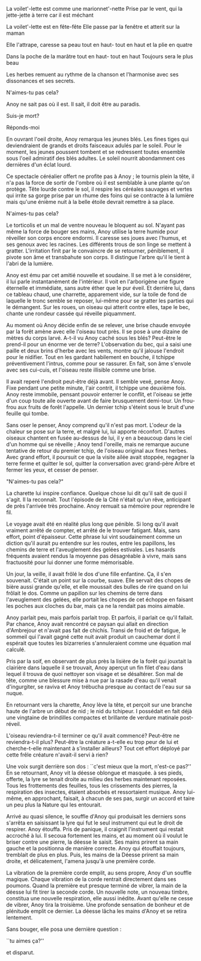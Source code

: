 La voilet'-lette est comme une marionnet'-nette
Prise par le vent, qui la jette-jette
à terre car il est méchant

La voilet'-lette est en fête-fête
Elle passe par la fenêtre
et atterit sur la maman

Elle l'attrape, caresse sa peau
tout en haut- tout en haut
et la plie en quatre

Dans la poche de la marâtre
tout en haut- tout en haut
Toujours sera le plus beau

Les herbes remuent au rythme de la chanson et l'harmonise avec ses
dissonances et ses secrets.

N'aimes-tu pas cela?

Anoy ne sait pas où il est. Il sait, il doit être au paradis.

Suis-je mort?

Réponds-moi

En ouvrant l'oeil droite, Anoy remarqua les jeunes blés. Les fines
tiges qui deviendraient de grands et droits faisceaux adulés par le
soleil. Pour le moment, les jeunes poussent tombent et se redressent
toutes ensemble sous l'oeil admiratif des blés adultes. Le soleil
nourrit abondamment ces dernières d'un éclat lourd.

Ce spectacle céréalier offert ne profite pas à Anoy ; le tournis plein
la tête, il n'a pas la force de sortir de l'ombre où il est semblable
à une plante qu'on protège. Tête lourde contre le sol, il respire les
céréales sauvages et vertes qui irrite sa gorge prise par un rhume des
foins qui se contracte à la lumière mais qu'une énième nuit à la
belle étoile devrait remettre à sa place.

N'aimes-tu pas cela?

Le torticolis et un mal de ventre nouveau le bloquent au sol. N'ayant
pas même la force de bouger ses mains, Anoy utilise la terre humide
pour réveiller son corps encore endormi. Il caresse ses joues avec
l'humus, et ses genoux avec les racines. Les différents trous de son
linge se mettent à gratter. L'irritation finit par le convaincre de se
retourner, péniblement, il pivote son âme et transbahute son corps. Il
distingue l'arbre qu'il le tient à l'abri de la lumière. 

Anoy est ému par cet amitié nouvelle et soudaine. Il se met à le
considérer, il lui parle instantanément de l'intérieur. Il voit en
l'arborigène une figure éternelle et immédiate, sans autre éther que
le pur éveil. Et derrière lui, dans ce tableau chaud, une charrette,
apparement vide, sur la toile de fond de laquelle le tronc semble se
reposer, lui-même pour se gratter les parties qui le démangent. Sur
les roues, un oiseau qui atterit contre elles, tape le bec, chante une
rondeur cassée qui réveille piquamment.

Au moment où Anoy décide enfin de se relever, une brise chaude envoyée
par la forêt amène avec elle l'oiseau tout près. Il se pose à une
dizaine de mètres du corps larvé. A-t-il vu Anoy caché sous les blés?
Peut-être le prend-il pour un énorme ver de terre?  L'observation du
bec, qui a saisi une paille et deux brins d'herbe avec les vents,
montre qu'il jalouse l'endroit pour le nidifier. Tout en les gardant
habilement en bouche, il tchippe préventivement l'intrus, comme pour
se rassurer. En fait, son âme s'envole avec ses cui-cuis, et l'oiseau
reste illisible comme une brise. 

Il avait reperé l'endroit peut-être déjà avant. Il semble vexé, pense
Anoy. Fixe pendant une petite minute, l'air contrit, il tchippe une
deuxième fois. Anoy reste immobile, pensant pouvoir enterrer le
conflit, et l'oiseau se jette d'un coup toute aile ouverte avant de
faire brusquement demi-tour. Un frou-frou aux fruits de forêt
l'appelle. Un dernier tchip s'éteint sous le bruit d'une feuille qui
tombe.

Sans oser le penser, Anoy comprend qu'il n'est pas mort. L'odeur de la
chaleur se pose sur la terre, et malgré lui, lui apporte
réconfort. D'autres oiseaux chantent en fusée au-dessus de lui, il y
en a beaucoup dans le ciel d'un homme qui se réveille ; Anoy tend
l'oreille, mais ne remarque aucune tentative de retour du premier
tchip, de l'oiseau original aux fines herbes. Avec grand effort, il
poursuit ce que la visite ailée avait stoppée, regagner la terre ferme
et quitter le sol, quitter la conversation avec grand-père Arbre et
fermer les yeux, et cesser de penser.

"N'aimes-tu pas cela?"

La charette lui inspire confiance. Quelque chose lui dit qu'il sait de
quoi il s'agit. Il la reconnaît. Tout l'épisode de la Cité n'était
qu'un rêve, anticipant de près l'arrivée très prochaine. Anoy remuait
sa mémoire pour reprendre le fil.

Le voyage avait été en réalité plus long que pénible. Si long qu'il
avait vraiment arrêté de compter, et arrêté de le trouver
fatigant. Mais, sans effort, point d'épaisseur. Cette phrase lui vint
soudainement comme un diction qu'il aurait pu entendre sur les routes,
entre les papillons, les chemins de terre et l'aveuglement des gelées
estivales. Les hasards fréquents avaient rendus la moyenne pas
désagréable à vivre, mais sans fractuosité pour lui donner une forme
mémorisable.

Un jour, la veille, il avait frôlé le dos d'une fille enfantine. Ça,
il s'en souvenait. C'était un point sur la courbe, suave. Elle servait
des chopes de bière aussi grande qu'elle, et elle moussait des bulles
de rire quand on lui frôlait le dos. Comme un papillon sur les chemins
de terre dans l'aveuglement des gelées, elle portait les chopes de cet
échoppe en faisant les poches aux cloches du bar, mais ça ne la
rendait pas moins aimable.

Anoy parlait peu, mais parfois parlait trop. Et parfois, il parlait ce
qu'il fallait. Par chance, Anoy avait rencontré ce paysan
qui allait en direction d'Ambrejour et n'avait pas fait de
chichis. Transi de froid et de fatigue, le sommeil qui l'avait gagné
cette nuit avait produit un cauchemar dont il espérait que toutes les
bizarreries s'annuleraient comme une équation mal calculé.

Pris par la soif, en observant de plus près la lisière de la
forêt qui jouxtait la clairière dans laquelle il se trouvait, Anoy
aperçut un fin filet d'eau dans lequel il trouva de quoi nettoyer son
visage et se désaltérer. Son mal de tête, comme une blessure mise à
nue par la rasade d'eau qu'il venait d'ingurgiter, se raviva et Anoy
trébucha presque au contact de l'eau sur sa nuque.

En retournant vers la charette, Anoy lève la tête, et perçoit sur une
branche haute de l'arbre un début de nid ; le nid du tchipeur. I
possédait en fait déjà une vingtaine de brindilles compactes et
brillante de verdure matinale post-réveil.

L'oiseau reviendra-t-il terminer ce qu'il avait commencé?  Peut-être
ne reviendra-t-il plus?  Peut-être la créature a-t-elle eu trop peur
de lui et cherche-t-elle maintenant à s'installer ailleurs?  Tout cet
effort déployé par cette frêle créature n'avait-il servi à rien?

Une voix surgit derrière son dos : ``c'est mieux que la mort, n'est-ce
pas?'' En se retournant, Anoy vit la déesse oblongue et masquée. à
ses pieds, offerte, la lyre se tenait droite au milieu des herbes
maintenant reposées. Tous les frottements des feuilles, tous les
crissements des pierres, la respiration des insectes, étaient absorbés
et ressortaient musique. Anoy lui-même, en approchant, faisait, à
chacun de ses pas, surgir un accord et taire un peu plus la Nature qui
les entourait.

Arrivé au quasi silence, le souffle d'Anoy qui produisait les derniers
sons s'arrêta en saisissant la lyre qui fut le seul instrument qui eut
le droit de respirer. Anoy étouffa. Pris de panique, il craignit
l'instrument qui restait accroché à lui. Il secoua fortement les
mains, et au moment où il voulut le briser contre une pierre, la
déesse le saisit. Ses mains prirent sa main gauche et la positionna de
manière correcte. Anoy qui étouffait toujours, tremblait de plus en
plus. Puis, les mains de la Déesse prirent sa main droite, et
délicatement, l'amena jusqu'à une première corde.

La vibration de la première corde emplit, au sens propre, Anoy d'un
souffle magique. Chaque vibration de la corde rentrait directement
dans ses poumons. Quand la première eut presque terminé de vibrer, la
main de la déesse lui fit tirer la seconde corde. Un nouvelle note, un
nouveau timbre, constitua une nouvelle respiration, elle aussi
inédite. Avant qu'elle ne cesse de vibrer, Anoy tira la troisième. Une
profonde sensation de bonheur et de plénitude emplit ce dernier. La
déesse lâcha les mains d'Anoy et se retira lentement.

Sans bouger, elle posa une dernière question : 

``tu aimes ça?''

et disparut.

